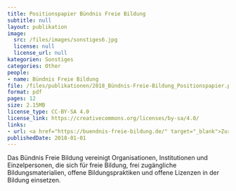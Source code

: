 ```yaml
---
title: Positionspapier Bündnis Freie Bildung
subtitle: null
layout: publikation
image:
  src: /files/images/sonstiges6.jpg
  license: null
  license_url: null
kategorien: Sonstiges
categories: Other
people:
- name: Bündnis Freie Bildung
file: /files/publikationen/2018_Bündnis-Freie-Bildung_Positionspapier.pdf?raw=true
format: pdf
pages: 12
size: 2.15MB
license_type: CC-BY-SA 4.0
license_link: https://creativecommons.org/licenses/by-sa/4.0/
links:
- url: <a href="https://buendnis-freie-bildung.de/" target="_blank">Zur Website des Bündnis Freie Bildung</a>
publishedDate: 2018-01-01
---
```


Das Bündnis Freie Bildung vereinigt Organisationen, Institutionen und Einzelpersonen, die sich für freie Bildung, frei zugängliche Bildungsmaterialien, offene Bildungspraktiken und offene Lizenzen in der Bildung einsetzen.
